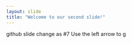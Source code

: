 ```yaml
---
layout: slide
title: "Welcome to our second slide!"
---
```

github slide change as #7
Use the left arrow to g